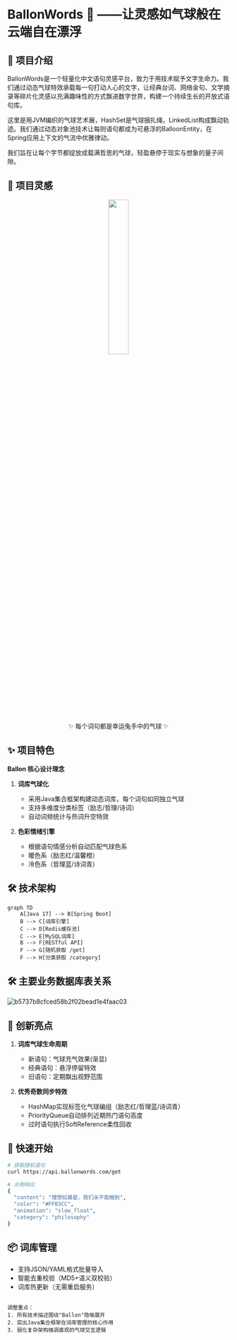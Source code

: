 # BallonWords 🎈   **——让灵感如气球般在云端自在漂浮**

## 🎪 项目介绍
BallonWords是一个轻量化中文语句灵感平台，致力于用技术赋予文字生命力。我们通过动态气球特效承载每一句打动人心的文字，让经典台词、网络金句、文学摘录等碎片化灵感以充满趣味性的方式飘进数字世界，构建一个持续生长的开放式语句库。

这里是用JVM编织的气球艺术展，HashSet是气球捆扎绳，LinkedList构成飘动轨迹。我们通过动态对象池技术让每则语句都成为可悬浮的BalloonEntity，在Spring应用上下文的气流中优雅律动。

我们旨在让每个字节都绽放成载满哲思的气球，轻盈悬停于现实与想象的量子间隙。

## 🌌 项目灵感  


<div align="center">
  <img src="https://ooo.0x0.ooo/2025/02/14/OGQ8z6.jpg" width="30%">
  <p>✨ 每个词句都是幸运兔手中的气球 ✨</p>
</div>

## ✨ 项目特色  
**Ballon 核心设计理念**  
1. **词库气球化**  
   - 采用Java集合框架构建动态词库，每个词句如同独立气球  
   - 支持多维度分类标签（励志/哲理/诗词）  
   - 自动词频统计与热词升空特效
     
2. **色彩情绪引擎**  
   - 根据语句情感分析自动匹配气球色系  
   - 暖色系（励志红/温馨橙）  
   - 冷色系（哲理蓝/诗词青）

## 🛠️ 技术架构  
```mermaid
graph TD
    A[Java 17] --> B[Spring Boot] 
    B --> C[词库引擎]
    C --> D[Redis缓存池]
    C --> E[MySQL词库]
    B --> F[RESTful API]
    F --> G[随机获取 /get]
    F --> H[分类获取 /category]
```

## 🛠️ 主要业务数据库表关系
![b5737b8cfced58b2f02bead1e4faac03](https://github.com/user-attachments/assets/fb562c0f-ed6a-488f-9973-33f9f7e32307)


## 🌈 创新亮点  
1. **词库气球生命周期**  
   - 新语句：气球充气效果(渐显)  
   - 经典语句：悬浮停留特效  
   - 旧语句：定期飘出视野范围  

2. **优秀奇数同步特效**  
   - HashMap实现标签化气球编组（励志红/哲理蓝/诗词青）
   - PriorityQueue自动排列近期热门语句高度
   - 过时语句执行SoftReference柔性回收

## 🚀 快速开始  
```bash
# 获取随机语句
curl https://api.ballonwords.com/get

# 示例响应
{
  "content": "理想如晨星，我们永不能触到",
  "color": "#FFB3CC",
  "animation": "slow_float",
  "category": "philosophy"
}
```

## 📦 词库管理  
- 支持JSON/YAML格式批量导入  
- 智能去重校验（MD5+语义双校验）  
- 词库热更新（无需重启服务）
```

调整重点：  
1. 所有技术描述围绕"Ballon"隐喻展开  
2. 突出Java集合框架在词库管理的核心作用  
3. 弱化复杂架构强调直观的气球交互逻辑  

